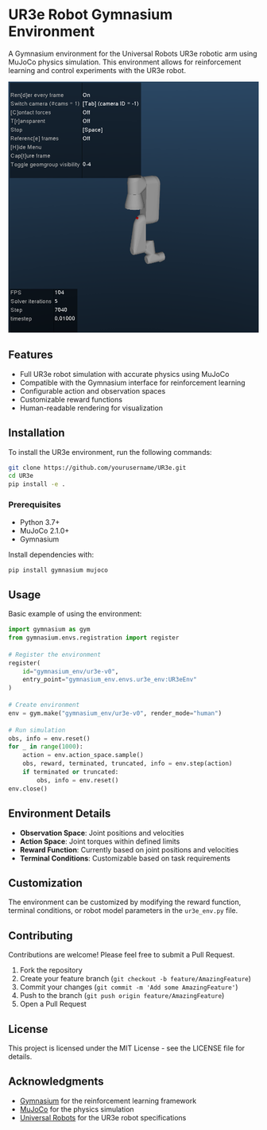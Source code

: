 # UR3e Robot Gymnasium Environment

A Gymnasium environment for the Universal Robots UR3e robotic arm using MuJoCo physics simulation. This environment allows for reinforcement learning and control experiments with the UR3e robot.

![UR3e Robot in MuJoCo simulation](./assets/capture.png)

## Features

- Full UR3e robot simulation with accurate physics using MuJoCo
- Compatible with the Gymnasium interface for reinforcement learning
- Configurable action and observation spaces
- Customizable reward functions
- Human-readable rendering for visualization

## Installation

To install the UR3e environment, run the following commands:

```bash
git clone https://github.com/yourusername/UR3e.git
cd UR3e
pip install -e .
```

### Prerequisites

- Python 3.7+
- MuJoCo 2.1.0+
- Gymnasium

Install dependencies with:

```bash
pip install gymnasium mujoco
```

## Usage

Basic example of using the environment:

```python
import gymnasium as gym
from gymnasium.envs.registration import register

# Register the environment
register(
    id="gymnasium_env/ur3e-v0",
    entry_point="gymnasium_env.envs.ur3e_env:UR3eEnv"
)

# Create environment
env = gym.make("gymnasium_env/ur3e-v0", render_mode="human")

# Run simulation
obs, info = env.reset()
for _ in range(1000):
    action = env.action_space.sample()
    obs, reward, terminated, truncated, info = env.step(action)
    if terminated or truncated:
        obs, info = env.reset()
env.close()
```

## Environment Details

- **Observation Space**: Joint positions and velocities
- **Action Space**: Joint torques within defined limits
- **Reward Function**: Currently based on joint positions and velocities
- **Terminal Conditions**: Customizable based on task requirements

## Customization

The environment can be customized by modifying the reward function, terminal conditions, or robot model parameters in the `ur3e_env.py` file.

## Contributing

Contributions are welcome! Please feel free to submit a Pull Request.

1. Fork the repository
2. Create your feature branch (`git checkout -b feature/AmazingFeature`)
3. Commit your changes (`git commit -m 'Add some AmazingFeature'`)
4. Push to the branch (`git push origin feature/AmazingFeature`)
5. Open a Pull Request

## License

This project is licensed under the MIT License - see the LICENSE file for details.

## Acknowledgments

- [Gymnasium](https://gymnasium.farama.org/) for the reinforcement learning framework
- [MuJoCo](https://mujoco.org/) for the physics simulation
- [Universal Robots](https://www.universal-robots.com/) for the UR3e robot specifications

